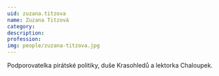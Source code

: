 ```yaml
---
uid: zuzana.titzova
name: Zuzana Titzová
category:
description:
profession:
img: people/zuzana-titzova.jpg
---
```


Podporovatelka pirátské politiky, duše Krasohledů a lektorka Chaloupek.
